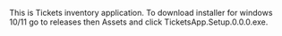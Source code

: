 This is Tickets inventory application.
To download installer for windows 10/11 go to releases then Assets and click TicketsApp.Setup.0.0.0.exe.
